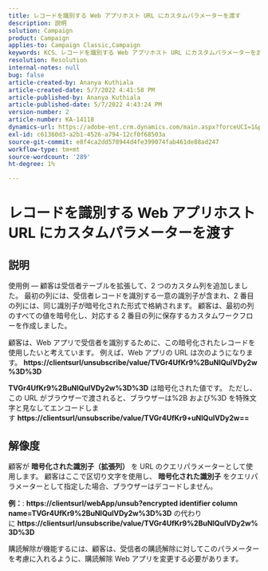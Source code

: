 ```yaml
---
title: レコードを識別する Web アプリホスト URL にカスタムパラメーターを渡す
description: 説明
solution: Campaign
product: Campaign
applies-to: Campaign Classic,Campaign
keywords: KCS、レコードを識別する Web アプリホスト URL にカスタムパラメーターを渡す
resolution: Resolution
internal-notes: null
bug: false
article-created-by: Ananya Kuthiala
article-created-date: 5/7/2022 4:41:58 PM
article-published-by: Ananya Kuthiala
article-published-date: 5/7/2022 4:43:24 PM
version-number: 2
article-number: KA-14118
dynamics-url: https://adobe-ent.crm.dynamics.com/main.aspx?forceUCI=1&pagetype=entityrecord&etn=knowledgearticle&id=1421cd98-24ce-ec11-a7b5-0022480a8e40
exl-id: c61360d3-a2b1-4526-a794-12cf0f68503a
source-git-commit: e8f4ca2dd578944d4fe399074fab461de88ad247
workflow-type: tm+mt
source-wordcount: '289'
ht-degree: 1%

---
```


# レコードを識別する Web アプリホスト URL にカスタムパラメーターを渡す

## 説明


使用例 — 顧客は受信者テーブルを拡張して、2 つのカスタム列を追加しました。 最初の列には、受信者レコードを識別する一意の識別子が含まれ、2 番目の列には、同じ識別子が暗号化された形式で格納されます。 顧客は、最初の列のすべての値を暗号化し、対応する 2 番目の列に保存するカスタムワークフローを作成しました。

顧客は、Web アプリで受信者を識別するために、この暗号化されたレコードを使用したいと考えています。 例えば、Web アプリの URL は次のようになります。 <b>https://clientsurl/unsubscribe/value/TVGr4UfKr9%2BuNlQulVDy2w%3D%3D</b>

<b>TVGr4UfKr9%2BuNlQulVDy2w%3D%3D</b> は暗号化された値です。 ただし、この URL がブラウザーで渡されると、ブラウザーは%2B および%3D を特殊文字と見なしてエンコードします <b>https://clientsurl/unsubscribe/value/TVGr4UfKr9+uNlQulVDy2w==</b>


## 解像度


顧客が <b>暗号化された識別子（拡張列）</b> を URL のクエリパラメーターとして使用します。 顧客はここで区切り文字を使用し、 <b>暗号化された識別子</b> をクエリパラメーターとして指定した場合、ブラウザーはデコードしません。

<b>例：</b>: <b>https://clientsurl/webApp/unsub?encrypted identifier column name=TVGr4UfKr9%2BuNlQulVDy2w%3D%3D</b> の代わりに <b>https://clientsurl/unsubscribe/value/TVGr4UfKr9%2BuNlQulVDy2w%3D%3D</b>



購読解除が機能するには、顧客は、受信者の購読解除に対してこのパラメーターを考慮に入れるように、購読解除 Web アプリを変更する必要があります。
